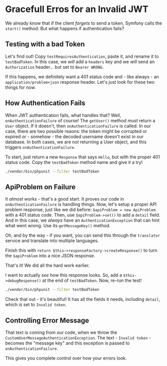 # Gracefull Erros for an Invalid JWT

We already know that if the client *forgets* to send a token, Symfony calls the
`start()` method. But what happens if authentication fails?

## Testing with a bad Token

Let's find out! Copy `testRequiresAuthentication`, paste it, and rename it to
`testBadToken`. In this case, we *will* add a `headers` key and we *will* send an
`Authorization` header... but set to `Bearer WRONG`.

If this happens, we definitely want a 401 status code and - like always - an
`application/problem+json` response header. Let's *just* look for these two things
for now.

## How Authentication Fails

When JWT authentication fails, what handles that? Well, `onAuthenticationFailure`
of course! The `getUser()` method *must* return a `User` object. If it doesn't,
then `onAuthenticationFailure` is called. In our case, there are two possible reaons:
the token might be corrupted or expired *or* - somehow -  the decoded username doesn't
exist in our database. In both cases, we are *not* returning a User object, and this
triggers `onAuthenticationFailure`.

To start, just return a new `Response` that says `Hello`, but with the proper 401
status code. Copy the `testBadToken` method name and give it a try!

```bash
./vendor/bin/phpunit --filter testBadToken
```

## ApiProblem on Failure

It *almost* works - that's a good start. It proves our code in `onAuthenticationFailure`
is handling things. Now, let's setup a proper API problem response, just like we
did before: `$apiProblem = new ApiProblem` with a 401 status code. Then, use
`$apiProblem->set()` to add a `detail` field. And in this case, we *always* have
an `AuthenticationException` that can hint what went wrong. Use its `getMessageKey()`
method.

Oh, and by the way - if you want, you can send this through the `translator` service
and translate into multiple languages.

Finish this with `return $this–>responseFactory->createResponse()` to turn the
`$apiProblem` into a nice JSON response.

That's it! We did all the hard work earlier.

I want to actually *see* how this response looks. So, add a `$this->debugResponse()`
at the end of `testBadToken`. Now, re-run the test!

```bash
./vendor/bin/phpunit --filter testBadToken
```

Check that out - it's beautiful! It has all the fields it needs, including `detail`,
which is set to `Invalid token`.

## Controlling Error Message

That text is coming from *our* code, when we throw the `CustomUserMessageAuthenticationException`.
The text - `Invalid token` - becomes the "message key" and this exception is passed
to `onAuthenticationFailure`.

This gives you complete control over how your errors look.
